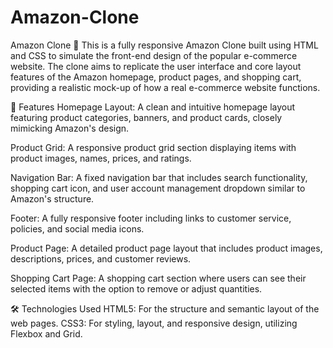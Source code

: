 # Amazon-Clone
Amazon Clone 🛒
This is a fully responsive Amazon Clone built using HTML and CSS to simulate the front-end design of the popular e-commerce website. The clone aims to replicate the user interface and core layout features of the Amazon homepage, product pages, and shopping cart, providing a realistic mock-up of how a real e-commerce website functions.

🚀 Features
Homepage Layout: A clean and intuitive homepage layout featuring product categories, banners, and product cards, closely mimicking Amazon's design.

Product Grid: A responsive product grid section displaying items with product images, names, prices, and ratings.

Navigation Bar: A fixed navigation bar that includes search functionality, shopping cart icon, and user account management dropdown similar to Amazon's structure.

Footer: A fully responsive footer including links to customer service, policies, and social media icons.

Product Page: A detailed product page layout that includes product images, descriptions, prices, and customer reviews.

Shopping Cart Page: A shopping cart section where users can see their selected items with the option to remove or adjust quantities.

🛠️ Technologies Used
HTML5: For the structure and semantic layout of the web pages.
CSS3: For styling, layout, and responsive design, utilizing Flexbox and Grid.
